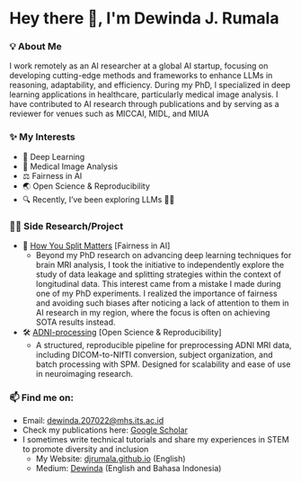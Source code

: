 
<h1 align="left">Hey there 👋, I'm Dewinda J. Rumala</a></h1>

<!-- <h3 align="center"> 👩‍🎓 PhD Candidate in Computer Science</h3> -->

### 💡 About Me
I work remotely as an AI researcher at a global AI startup, focusing on developing cutting-edge methods and frameworks to enhance LLMs in reasoning, adaptability, and efficiency. During my PhD, I specialized in deep learning applications in healthcare, particularly medical image analysis. I have contributed to AI research through publications and by serving as a reviewer for venues such as MICCAI, MIDL, and MIUA

### ✨ My Interests
- 🧮 Deep Learning
- 🧠 Medical Image Analysis
- ⚖️ Fairness in AI
- 🌏 Open Science & Reproducibility
- 🔍 Recently, I’ve been exploring LLMs 📖🤖


### 🕵️‍♀️ Side Research/Project
- 🔮 <a href="https://djrumala.github.io/publications/how-you-split-matters" target="blank">How You Split Matters</a> [Fairness in AI]
  - Beyond my PhD research on advancing deep learning techniques for brain MRI analysis, I took the initiative to independently explore the study of data leakage and splitting strategies within the context of longitudinal data. This interest came from a mistake I made during one of my PhD experiments. I realized the importance of fairness and avoiding such biases after noticing a lack of attention to them in AI research in my region, where the focus is often on achieving SOTA results instead.
- 🛠️ <a href="https://github.com/djrumala/ADNI-processing" target="blank">ADNI-processing</a> [Open Science & Reproducibility]
  - A structured, reproducible pipeline for preprocessing ADNI MRI data, including DICOM-to-NIfTI conversion, subject organization, and batch processing with SPM. Designed for scalability and ease of use in neuroimaging research.
  

### 📫 Find me on:
- Email: dewinda.207022@mhs.its.ac.id
- Check my publications here: <a href="https://scholar.google.com/citations?user=sjCrkSgAAAAJ&hl=en" target="blank">Google Scholar</a>
- I sometimes write technical tutorials and share my experiences in STEM to promote diversity and inclusion
  - My Website: <a href="https://djrumala.github.io" target="blank">djrumala.github.io</a> (English)
  - Medium: <a href="https://medium.com/@djrumala" target="blank">Dewinda</a> (English and Bahasa Indonesia)


<!--
**djrumala/djrumala** is a ✨ _special_ ✨ repository because its `README.md` (this file) appears on your GitHub profile.

Here are some ideas to get you started:

- 🔭 I’m currently working on ...
- 🌱 I’m currently learning ...
- 👯 I’m looking to collaborate on ...
- 🤔 I’m looking for help with ...
- 💬 Ask me about ...
- 📫 How to reach me: ...
- 😄 Pronouns: ...
- ⚡ Fun fact: ...
-->
